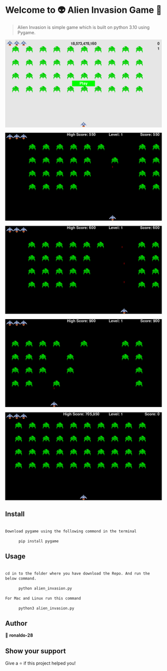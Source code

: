 <h1 align="center">Welcome to 👽 Alien Invasion Game 👋</h1>

> Alien Invasion is simple game which is built on python 3.10 using Pygame.

![pic_0](https://github.com/ronaldo-28/alien_invasion/blob/b3180e237bad6c6f2765e1964ec14c1d9db45f1a/images/1.png)

![pic_1](https://raw.githubusercontent.com/TheForgotensoul/Alien-Invasion/master/img/2.png)

![pic_2](https://raw.githubusercontent.com/TheForgotensoul/Alien-Invasion/master/img/3.png)

![pic_3](https://raw.githubusercontent.com/TheForgotensoul/Alien-Invasion/master/img/4.png)

![pic_4](https://raw.githubusercontent.com/TheForgotensoul/Alien-Invasion/master/img/0.png)

## Install

```

Download pygame using the following commond in the terminal

      pip install pygame

```

## Usage

```

cd in to the folder where you have download the Repo. And run the below command.

      python alien_invasion.py

For Mac and Linux run this command

      python3 alien_invasion.py

```

## Author

👤 **ronaldo-28**

## Show your support

Give a ⭐️ if this project helped you!
